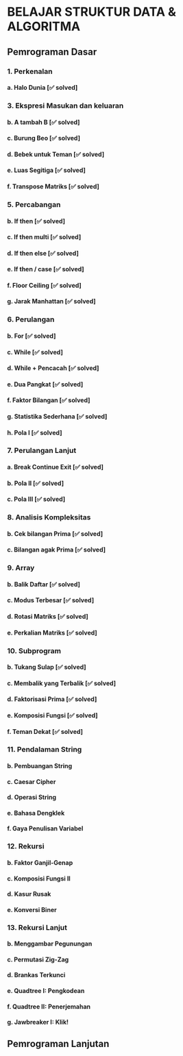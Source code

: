 # BELAJAR STRUKTUR DATA & ALGORITMA

## Pemrograman Dasar

### 1. Perkenalan

#### a. Halo Dunia [✅ solved]



### 3. Ekspresi Masukan dan keluaran

#### b. A tambah B [✅ solved]

#### c. Burung Beo [✅ solved]

#### d. Bebek untuk Teman [✅ solved]

#### e. Luas Segitiga [✅ solved]

#### f. Transpose Matriks [✅ solved]



### 5. Percabangan

#### b. If then [✅ solved]

#### c. If then multi [✅ solved]

#### d. If then else [✅ solved]

#### e. If then / case [✅ solved]

#### f. Floor Ceiling [✅ solved]

#### g. Jarak Manhattan [✅ solved]



### 6. Perulangan

#### b. For [✅ solved]

#### c. While [✅ solved]

#### d. While + Pencacah [✅ solved]

#### e. Dua Pangkat [✅ solved]

#### f. Faktor Bilangan [✅ solved]

#### g. Statistika Sederhana [✅ solved]

#### h. Pola I [✅ solved]



### 7. Perulangan Lanjut

#### a. Break Continue Exit [✅ solved]

#### b. Pola II [✅ solved]

#### c. Pola III [✅ solved]



### 8. Analisis Kompleksitas

#### b. Cek bilangan Prima [✅ solved]

#### c. Bilangan agak Prima [✅ solved]



### 9. Array

#### b. Balik Daftar [✅ solved]

#### c. Modus Terbesar [✅ solved]

#### d. Rotasi Matriks [✅ solved]

#### e. Perkalian Matriks [✅ solved]

#### 

### 10. Subprogram

#### b. Tukang Sulap [✅ solved]

#### c. Membalik yang Terbalik [✅ solved]

#### d. Faktorisasi Prima [✅ solved]

#### e. Komposisi Fungsi [✅ solved]

#### f. Teman Dekat [✅ solved]



### 11. Pendalaman String

#### b. Pembuangan String

#### c. Caesar Cipher

#### d. Operasi String

#### e. Bahasa Dengklek

#### f. Gaya Penulisan Variabel



### 12. Rekursi

#### b. Faktor Ganjil-Genap

#### c. Komposisi Fungsi II

#### d. Kasur Rusak

#### e. Konversi Biner



### 13. Rekursi Lanjut

#### b. Menggambar Pegunungan

#### c. Permutasi Zig-Zag

#### d. Brankas Terkunci

#### e. Quadtree I: Pengkodean

#### f. Quadtree II: Penerjemahan

#### g. Jawbreaker I: Klik!



## Pemrograman Lanjutan

